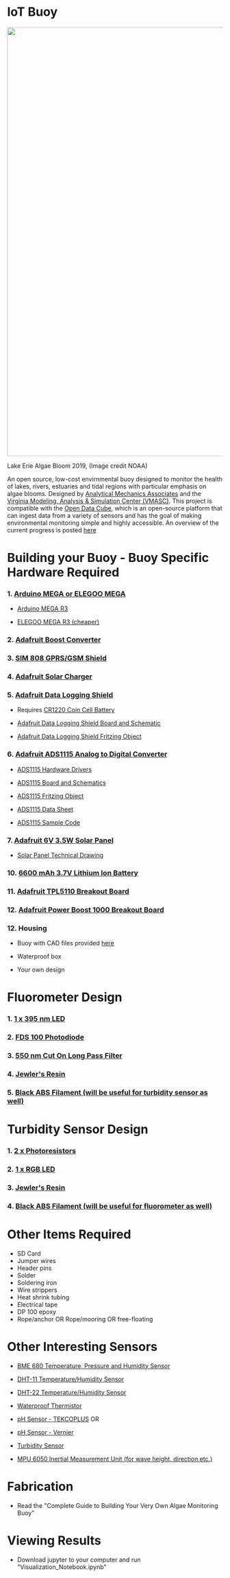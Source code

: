 # IoT Buoy

<img src="https://mediad.publicbroadcasting.net/p/wxxi/files/styles/x_large/public/201907/bw9pc-0719_k.png" width="1000">

Lake Erie Algae Bloom 2019, (Image credit NOAA)

An open source, low-cost envirnmental buoy designed to monitor the health of lakes, rivers, estuaries and tidal regions with particular emphasis on algae blooms.
Designed by [Analytical Mechanics Associates](https://www.ama-inc.com/) and the [Virginia Modeling, Analysis & Simulation Center (VMASC)](https://www.odu.edu/vmasc). This project is compatible with the [Open Data Cube](https://www.opendatacube.org/), which is an open-source platform that can ingest data from a variety of sensors and has the goal of making environmental monitoring simple and highly accessible. An overview of the current progress is posted [here](https://github.com/oyetkin/iotbuoy/blob/main/BuoyPresentation1.pdf)

# Building your Buoy - Buoy Specific Hardware Required

### 1. [Arduino MEGA or ELEGOO MEGA](https://www.amazon.com/ELEGOO-ATmega2560-ATMEGA16U2-Arduino-Compliant/dp/B01H4ZDYCE/ref=asc_df_B01H4ZDYCE/?tag=hyprod-20&linkCode=df0&hvadid=309751315916&hvpos=&hvnetw=g&hvrand=11900577637582741809&hvpone=&hvptwo=&hvqmt=&hvdev=c&hvdvcmdl=&hvlocint=&hvlocphy=9008124&hvtargid=pla-493625544636&psc=1&tag=&ref=&adgrpid=67183599252&hvpone=&hvptwo=&hvadid=309751315916&hvpos=&hvnetw=g&hvrand=11900577637582741809&hvqmt=&hvdev=c&hvdvcmdl=&hvlocint=&hvlocphy=9008124&hvtargid=pla-493625544636)

- [Arduino MEGA R3](https://store.arduino.cc/usa/mega-2560-r3)

- [ELEGOO MEGA R3 (cheaper)](https://www.amazon.com/ELEGOO-ATmega2560-ATMEGA16U2-Arduino-Compliant/dp/B01H4ZDYCE/ref=asc_df_B01H4ZDYCE/?tag=hyprod-20&linkCode=df0&hvadid=309751315916&hvpos=&hvnetw=g&hvrand=11900577637582741809&hvpone=&hvptwo=&hvqmt=&hvdev=c&hvdvcmdl=&hvlocint=&hvlocphy=9008124&hvtargid=pla-493625544636&psc=1&tag=&ref=&adgrpid=67183599252&hvpone=&hvptwo=&hvadid=309751315916&hvpos=&hvnetw=g&hvrand=11900577637582741809&hvqmt=&hvdev=c&hvdvcmdl=&hvlocint=&hvlocphy=9008124&hvtargid=pla-493625544636)

### 2. [Adafruit Boost Converter](https://www.amazon.com/Module-Output-Voltage-Converter-Regulator/dp/B08NCM9ZPQ/ref=pd_lpo_2?pd_rd_i=B08NCM9ZPQ&th=1)

### 3. [SIM 808 GPRS/GSM Shield](https://www.robotshop.com/en/sim808-gps-gprsgsm-arduino-shield-mkf.html)

### 4. [Adafruit Solar Charger](https://www.adafruit.com/product/390?gclid=Cj0KCQiAkZKNBhDiARIsAPsk0Wjwwub03ZPgBxlKg1lHWn5nn0opyzVy_Q3VPSugYz3q11KsZ251EOcaAhBzEALw_wcB)

### 5. [Adafruit Data Logging Shield](https://www.adafruit.com/product/1141?gclid=EAIaIQobChMI9OqQ1tr58QIVzXxvBB3GTgbGEAQYASABEgITQvD_BwE)

- Requires [CR1220 Coin Cell Battery](https://www.grainger.com/product/54ZU79?ef_id=CjwKCAjwmeiIBhA6EiwA-uaeFeCfQyJyafe8bUuabPpTv9V-Dkiohqq99VO3asoSj661ExP630XgBhoCccUQAvD_BwE:G:s&s_kwcid=AL!2966!3!496359975085!!!g!484329633033!&gucid=N:N:PS:Paid:GGL:CSM-2293:99F1R6:20501231&gclid=CjwKCAjwmeiIBhA6EiwA-uaeFeCfQyJyafe8bUuabPpTv9V-Dkiohqq99VO3asoSj661ExP630XgBhoCccUQAvD_BwE&gclsrc=aw.ds)

- [Adafruit Data Logging Shield Board and Schematic](https://github.com/adafruit/Data-Logger-shield)

- [Adafruit Data Logging Shield Fritzing Object](https://github.com/adafruit/Fritzing-Library/blob/master/parts/Adafruit%20Datalogger%20Shield%20v1.fzpz)

### 6. [Adafruit ADS1115 Analog to Digital Converter](https://www.adafruit.com/product/1085?gclid=Cj0KCQjw0emHBhC1ARIsAL1QGNfJ3SJ85uZqejbk4At3gi_rBteSZwTxbq5_mKbJvcHG9wJhS_kqJ54aAu4vEALw_wcB)

- [ADS1115 Hardware Drivers](https://github.com/adafruit/Adafruit_ADS1X15)

- [ADS1115 Board and Schematics](https://github.com/adafruit/ADS1X15-Breakout-Board-PCBs)

- [ADS1115 Fritzing Object](https://github.com/adafruit/Fritzing-Library/blob/master/parts/Adafruit%20ADS1115%2016Bit%20I2C%20ADC.fzpz)

- [ADS1115 Data Sheet](https://cdn-shop.adafruit.com/datasheets/ads1115.pdf)

- [ADS1115 Sample Code](https://learn.adafruit.com/adafruit-4-channel-adc-breakouts/arduino-code)

### 7. [Adafruit 6V 3.5W Solar Panel](https://www.adafruit.com/product/500)

- [Solar Panel Technical Drawing](https://github.com/VoltaicEngineering/Solar-Panel-Drawings/blob/master/Voltaic%20Systems%203.5W%206V%20113x210mm%20DRAWING%20CURRENT%202017%207%2020.pdf)

### 10. [6600 mAh 3.7V Lithium Ion Battery](https://www.adafruit.com/product/353)

### 11. [Adafruit TPL5110 Breakout Board](https://www.adafruit.com/product/3435)

### 12. [Adafruit Power Boost 1000 Breakout Board](https://www.adafruit.com/product/2465?gclid=CjwKCAiA24SPBhB0EiwAjBgkhrGJI_mgLnF6EL7C2EgxJwRfddbmznOh6DxHYULQIVquQbLt4znxhRoCKecQAvD_BwE)

### 12. Housing
- Buoy with CAD files provided [here](https://github.com/oyetkin/iotbuoy/tree/main/CAD_Files)

- Waterproof box

- Your own design

# Fluorometer Design

### 1. [1 x 395 nm LED](https://www.mouser.com/ProductDetail/BIVAR/UV5TZ-390-15?qs=sGAEpiMZZMtaWn5d0uiAD8cVjFdgDZGx%2FUxBqCDWrPM%3D)

### 2. [FDS 100 Photodiode](https://www.thorlabs.us/thorproduct.cfm?partnumber=FDS100)

### 3. [550 nm Cut On Long Pass Filter](https://www.newport.com/p/10CGA-550)

### 4. [Jewler's Resin](https://www.amazon.com/16OZ-Epoxy-Resin-Graduated-Instructions/dp/B0839GN3PF/ref=sr_1_5?keywords=clear%2Bepoxy%2Bresin&qid=1638217693&qsid=146-2373950-0512811&s=arts-crafts&sr=1-5&sres=B08233BV5W%2CB08HN2XCDS%2CB0839GN3PF%2CB098918WFB%2CB084PZG6HK%2CB07S1MLQMJ%2CB084Q87Y8M%2CB07YCVVYFK%2CB099XFL1PK%2CB086L1CDMT%2CB07G5HY79C%2CB07JBKDQZJ%2CB07JB5P76Z%2CB089XZJFG5%2CB097JLGFZF%2CB07QF2XYYX%2CB092HX7SQT%2CB08PF576QC%2CB0823LC5H1%2CB08XQ2S1VQ&th=1)

### 5. [Black ABS Filament (will be useful for turbidity sensor as well)](https://www.amazon.com/HATCHBOX-3D-Filament-Dimensional-Accuracy/dp/B00J0H8EWA/ref=sr_1_3?crid=HBAP4Q1YHOWB&keywords=black%2Babs%2Bfilament%2B1.75%2B1kg&qid=1638217775&qsid=146-2373950-0512811&sprefix=black%2Babs%2Bfila%2Carts-crafts%2C167&sr=8-3&sres=B00J0H8EWA%2CB07XF5KM74%2CB07T2QZSLY%2CB01M6Y2QF1%2CB00MV7T25E%2CB07199449V%2CB00WX4UONO%2CB0919Q91MN%2CB015VGJGPW%2CB00F9MNMAY%2CB018F586ES%2CB08N4MMK6V%2CB089NPTH2W%2CB09H7RKL95%2CB07GFXYVLR%2CB08BR7YCY1&srpt=THERMOPLASTIC_FILAMENT&th=1)

# Turbidity Sensor Design

### 1. [2 x Photoresistors](https://www.amazon.com/gp/product/B01N7V536K/ref=ppx_yo_dt_b_search_asin_image?ie=UTF8&psc=1)

### 2. [1 x RGB LED](https://www.amazon.com/gp/product/B077XGF3YR/ref=ppx_yo_dt_b_search_asin_title?ie=UTF8&th=1)

### 3. [Jewler's Resin](https://www.amazon.com/16OZ-Epoxy-Resin-Graduated-Instructions/dp/B0839GN3PF/ref=sr_1_5?keywords=clear%2Bepoxy%2Bresin&qid=1638217693&qsid=146-2373950-0512811&s=arts-crafts&sr=1-5&sres=B08233BV5W%2CB08HN2XCDS%2CB0839GN3PF%2CB098918WFB%2CB084PZG6HK%2CB07S1MLQMJ%2CB084Q87Y8M%2CB07YCVVYFK%2CB099XFL1PK%2CB086L1CDMT%2CB07G5HY79C%2CB07JBKDQZJ%2CB07JB5P76Z%2CB089XZJFG5%2CB097JLGFZF%2CB07QF2XYYX%2CB092HX7SQT%2CB08PF576QC%2CB0823LC5H1%2CB08XQ2S1VQ&th=1)


### 4. [Black ABS Filament (will be useful for fluorometer as well)](https://www.amazon.com/HATCHBOX-3D-Filament-Dimensional-Accuracy/dp/B00J0H8EWA/ref=sr_1_3?crid=HBAP4Q1YHOWB&keywords=black%2Babs%2Bfilament%2B1.75%2B1kg&qid=1638217775&qsid=146-2373950-0512811&sprefix=black%2Babs%2Bfila%2Carts-crafts%2C167&sr=8-3&sres=B00J0H8EWA%2CB07XF5KM74%2CB07T2QZSLY%2CB01M6Y2QF1%2CB00MV7T25E%2CB07199449V%2CB00WX4UONO%2CB0919Q91MN%2CB015VGJGPW%2CB00F9MNMAY%2CB018F586ES%2CB08N4MMK6V%2CB089NPTH2W%2CB09H7RKL95%2CB07GFXYVLR%2CB08BR7YCY1&srpt=THERMOPLASTIC_FILAMENT&th=1)

# Other Items Required

- SD Card
- Jumper wires
- Header pins
- Solder
- Soldering iron
- Wire strippers
- Heat shrink tubing
- Electrical tape
- DP 100 epoxy
- Rope/anchor OR Rope/mooring OR free-floating

# Other Interesting Sensors

- [BME 680 Temperature, Pressure and Humidity Sensor](https://www.adafruit.com/product/3660)

- [DHT-11 Temperature/Humidity Sensor](https://www.adafruit.com/product/386)

- [DHT-22 Temperature/Humidity Sensor](https://www.adafruit.com/product/385)

- [Waterproof Thermistor](https://www.adafruit.com/product/372)

- [pH Sensor - TEKCOPLUS](https://www.amazon.com/Replacement-Electrode-Connector-Controller-Hydroponics/dp/B09681C36B/ref=sr_1_19?dchild=1&keywords=ph+meter+electrode&qid=1629149917&sr=8-19)
OR
- [pH Sensor - Vernier](https://www.vernier.com/product/ph-sensor/)

- [Turbidity Sensor](https://www.digikey.com/en/products/detail/amphenol-advanced-sensors/TSD-10/4767843?utm_adgroup=Sensors%20%26%20Transducers&utm_source=google&utm_medium=cpc&utm_campaign=Dynamic%20Search_EN_RLSA_Buyers&utm_term=&utm_content=Sensors%20%26%20Transducers&gclid=CjwKCAjwmeiIBhA6EiwA-uaeFRJvJ3rLHPiHJND-PSO5aePXsmi2i962wfCCjfp96LtXLJMJ6MAUsBoClz0QAvD_BwE)

- [MPU 6050 Inertial Measurement Unit (for wave height, direction etc.)](https://www.adafruit.com/product/3886)

# Fabrication

- Read the "Complete Guide to Building Your Very Own Algae Monitoring Buoy"

# Viewing Results

- Download jupyter to your computer and run "Visualization_Notebook.ipynb"
